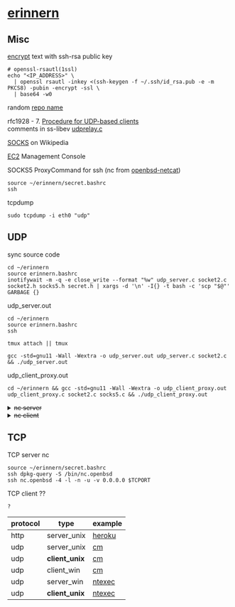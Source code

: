 # [erinnern](https://github.com/Un1Gfn-network/erinnern)

## Misc

[encrypt](https://superuser.com/a/576558) text with ssh-rsa public key

    # openssl-rsautl(1ssl)
    echo "<IP_ADDRESS>" \
      | openssl rsautl -inkey <(ssh-keygen -f ~/.ssh/id_rsa.pub -e -m PKCS8) -pubin -encrypt -ssl \
      | base64 -w0

random [repo name](https://www.bestrandoms.com/random-german-words)

rfc1928 - 7. [Procedure for UDP-based clients](https://datatracker.ietf.org/doc/html/rfc1928#section-7) \
comments in ss-libev [udprelay.c](https://github.com/shadowsocks/shadowsocks-libev/blob/e04b73d1b6ad04d047d0c81ac1291bc281429ba1/src/udprelay.c#L1020)

[SOCKS](https://en.wikipedia.org/wiki/SOCKS) on Wikipedia

[EC2](https://console.aws.amazon.com/ec2) Management Console

SOCKS5 ProxyCommand for ssh (nc from [openbsd-netcat](https://superuser.com/q/1615110#comment2539331_1615110))

    source ~/erinnern/secret.bashrc
    ssh

tcpdump

    sudo tcpdump -i eth0 "udp"

## UDP

sync source code

    cd ~/erinnern
    source erinnern.bashrc
    inotifywait -m -q -e close_write --format "%w" udp_server.c socket2.c socket2.h socks5.h secret.h | xargs -d '\n' -I{} -t bash -c 'scp "$@"' GARBAGE {}

udp_server.out

    cd ~/erinnern
    source erinnern.bashrc
    ssh
<!-- -->
    tmux attach || tmux
<!-- -->
    gcc -std=gnu11 -Wall -Wextra -o udp_server.out udp_server.c socket2.c && ./udp_server.out

udp_client_proxy.out

    cd ~/erinnern && gcc -std=gnu11 -Wall -Wextra -o udp_client_proxy.out udp_client_proxy.c socket2.c socks5.c && ./udp_client_proxy.out

<details><summary><del>nc server</del></summary>

    source ~/erinnern/secret.bashrc
    ssh
<!--  -->
    tmux attach || tmux
<!--  -->
    dpkg-query -S /bin/nc.openbsd
    nc.openbsd -4 -l -n -u -v 0.0.0.0 $LC_UDPORT

</details>

<details><summary><del>nc client</del></summary>

    source ~/erinnern/secret.bashrc
    pacman -Qo /usr/bin/nc
    nc -4 -N -n -u -v "$IP" $UDPORT
    # nc -4 -N -n -u -v -X 5 -x 127.0.0.1:1080 "$IP" $UDPORT # nc: no proxy support for UDP mode

</details>

## TCP

TCP server nc

    source ~/erinnern/secret.bashrc
    ssh dpkg-query -S /bin/nc.openbsd
    ssh nc.openbsd -4 -l -n -u -v 0.0.0.0 $TCPORT

TCP client ??

    ?

|protocol|type|example|
|-|-|-|
|http|server_unix|[heroku](https://github.com/Un1Gfn-network/cm-mailman/blob/master/main.c)|
| udp|server_unix|[cm](https://github.com/Un1Gfn-network/cm-exp02/blob/master/server.c)|
| udp|**client_unix**|[cm](https://github.com/Un1Gfn-network/cm-exp02/blob/master/client.c)|
| udp|client_win |[cm](https://github.com/Un1Gfn-network/cm-exp02/blob/master/client_win.c)|
| udp|server_win |[ntexec](https://github.com/Un1Gfn-nt/ntexec/blob/master/win_server.c)|
| udp|**client_unix**|[ntexec](https://github.com/Un1Gfn-nt/ntexec/blob/master/ntexec.c)|
<!--
|||||
-->
